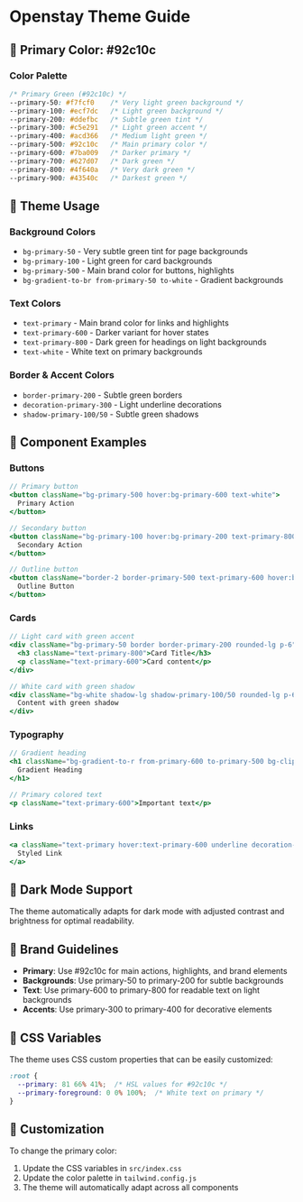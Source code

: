 # Openstay Theme Guide

## 🎨 Primary Color: #92c10c

### Color Palette

```css
/* Primary Green (#92c10c) */
--primary-50: #f7fcf0    /* Very light green background */
--primary-100: #ecf7dc   /* Light green background */
--primary-200: #ddefbc   /* Subtle green tint */
--primary-300: #c5e291   /* Light green accent */
--primary-400: #acd366   /* Medium light green */
--primary-500: #92c10c   /* Main primary color */
--primary-600: #7ba009   /* Darker primary */
--primary-700: #627d07   /* Dark green */
--primary-800: #4f640a   /* Very dark green */
--primary-900: #43540c   /* Darkest green */
```

## 🌈 Theme Usage

### Background Colors
- `bg-primary-50` - Very subtle green tint for page backgrounds
- `bg-primary-100` - Light green for card backgrounds
- `bg-primary-500` - Main brand color for buttons, highlights
- `bg-gradient-to-br from-primary-50 to-white` - Gradient backgrounds

### Text Colors
- `text-primary` - Main brand color for links and highlights
- `text-primary-600` - Darker variant for hover states
- `text-primary-800` - Dark green for headings on light backgrounds
- `text-white` - White text on primary backgrounds

### Border & Accent Colors
- `border-primary-200` - Subtle green borders
- `decoration-primary-300` - Light underline decorations
- `shadow-primary-100/50` - Subtle green shadows

## 🎯 Component Examples

### Buttons
```jsx
// Primary button
<button className="bg-primary-500 hover:bg-primary-600 text-white">
  Primary Action
</button>

// Secondary button
<button className="bg-primary-100 hover:bg-primary-200 text-primary-800">
  Secondary Action
</button>

// Outline button
<button className="border-2 border-primary-500 text-primary-600 hover:bg-primary-50">
  Outline Button
</button>
```

### Cards
```jsx
// Light card with green accent
<div className="bg-primary-50 border border-primary-200 rounded-lg p-6">
  <h3 className="text-primary-800">Card Title</h3>
  <p className="text-primary-600">Card content</p>
</div>

// White card with green shadow
<div className="bg-white shadow-lg shadow-primary-100/50 rounded-lg p-6">
  Content with green shadow
</div>
```

### Typography
```jsx
// Gradient heading
<h1 className="bg-gradient-to-r from-primary-600 to-primary-500 bg-clip-text text-transparent">
  Gradient Heading
</h1>

// Primary colored text
<p className="text-primary-600">Important text</p>
```

### Links
```jsx
<a className="text-primary hover:text-primary-600 underline decoration-primary-300">
  Styled Link
</a>
```

## 🌙 Dark Mode Support

The theme automatically adapts for dark mode with adjusted contrast and brightness for optimal readability.

## 🚀 Brand Guidelines

- **Primary**: Use #92c10c for main actions, highlights, and brand elements
- **Backgrounds**: Use primary-50 to primary-200 for subtle backgrounds
- **Text**: Use primary-600 to primary-800 for readable text on light backgrounds
- **Accents**: Use primary-300 to primary-400 for decorative elements

## 🎨 CSS Variables

The theme uses CSS custom properties that can be easily customized:

```css
:root {
  --primary: 81 66% 41%;  /* HSL values for #92c10c */
  --primary-foreground: 0 0% 100%;  /* White text on primary */
}
```

## 🔧 Customization

To change the primary color:
1. Update the CSS variables in `src/index.css`
2. Update the color palette in `tailwind.config.js`
3. The theme will automatically adapt across all components

